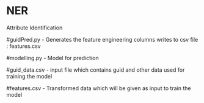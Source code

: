 # NER
Attribute Identification

#guidPred.py - Generates the feature engineering columns writes to csv file : features.csv

#modelling.py - Model for prediction

#guid_data.csv - input file which contains guid and other data used for training the model

#features.csv - Transformed data which will be given as input to train the model
